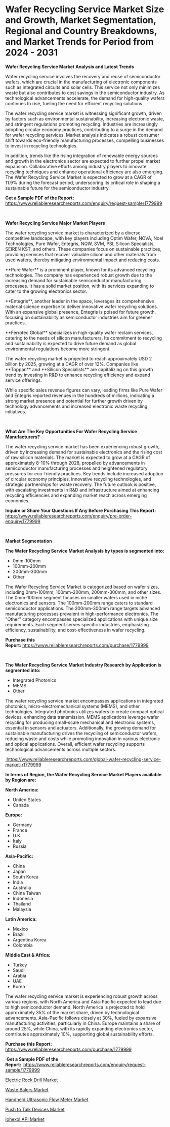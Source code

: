 <p><h1>Wafer Recycling Service Market Size and Growth, Market Segmentation, Regional and Country Breakdowns, and Market Trends for Period from 2024 -  2031</h1></p><p><strong>Wafer Recycling Service Market Analysis and Latest Trends</strong></p>
<p><p>Wafer recycling service involves the recovery and reuse of semiconductor wafers, which are crucial in the manufacturing of electronic components such as integrated circuits and solar cells. This service not only minimizes waste but also contributes to cost savings in the semiconductor industry. As technological advancements accelerate, the demand for high-quality wafers continues to rise, fueling the need for efficient recycling solutions.</p><p>The wafer recycling service market is witnessing significant growth, driven by factors such as environmental sustainability, increasing electronic waste, and stringent regulations promoting recycling. Industries are increasingly adopting circular economy practices, contributing to a surge in the demand for wafer recycling services. Market analysis indicates a robust consumer shift towards eco-friendly manufacturing processes, compelling businesses to invest in recycling technologies.</p><p>In addition, trends like the rising integration of renewable energy sources and growth in the electronics sector are expected to further propel market expansion. Collaborative efforts among industry players to innovate recycling techniques and enhance operational efficiency are also emerging. The Wafer Recycling Service Market is expected to grow at a CAGR of 11.9% during the forecast period, underscoring its critical role in shaping a sustainable future for the semiconductor industry.</p></p>
<p><strong>Get a Sample PDF of the Report:&nbsp;</strong> <a href="https://www.reliableresearchreports.com/enquiry/request-sample/1779999?utm_campaign=38&utm_medium=2&utm_source=Github&utm_content=ia&utm_term=19102024&utm_id=wafer-recycling-service">https://www.reliableresearchreports.com/enquiry/request-sample/1779999</a></p>
<p>&nbsp;</p>
<p><strong>Wafer Recycling Service Major Market Players</strong></p>
<p><p>The wafer recycling service market is characterized by a diverse competitive landscape, with key players including Optim Wafer, NOVA, Noel Technologies, Pure Wafer, Entegris, NQW, SVM, PSI, Silicon Specialists, SEIREN KST, and others. These companies focus on sustainable practices, providing services that recover valuable silicon and other materials from used wafers, thereby mitigating environmental impact and reducing costs.</p><p>**Pure Wafer** is a prominent player, known for its advanced recycling technologies. The company has experienced robust growth due to the increasing demand for sustainable semiconductor manufacturing processes. It has a solid market position, with its services expanding to cater to the growing electronics sector.</p><p>**Entegris**, another leader in the space, leverages its comprehensive material science expertise to deliver innovative wafer recycling solutions. With an expansive global presence, Entegris is poised for future growth, focusing on sustainability as semiconductor industries aim for greener practices.</p><p>**Ferrotec Global** specializes in high-quality wafer reclaim services, catering to the needs of silicon manufacturers. Its commitment to recycling and sustainability is expected to drive future demand as global environmental regulations become more stringent.</p><p>The wafer recycling market is projected to reach approximately USD 2 billion by 2025, growing at a CAGR of over 12%. Companies like **Toppan** and **Silicon Specialists** are capitalizing on this growth trend by investing in R&D to enhance recycling efficiency and expand service offerings.</p><p>While specific sales revenue figures can vary, leading firms like Pure Wafer and Entegris reported revenues in the hundreds of millions, indicating a strong market presence and potential for further growth driven by technology advancements and increased electronic waste recycling initiatives.</p></p>
<p>&nbsp;</p>
<p><strong>What Are The Key Opportunities For Wafer Recycling Service Manufacturers?</strong></p>
<p><p>The wafer recycling service market has been experiencing robust growth, driven by increasing demand for sustainable electronics and the rising cost of raw silicon materials. The market is expected to grow at a CAGR of approximately 8-10% through 2028, propelled by advancements in semiconductor manufacturing processes and heightened regulatory pressures for eco-friendly practices. Key trends include increased adoption of circular economy principles, innovative recycling technologies, and strategic partnerships for waste recovery. The future outlook is positive, with escalating investments in R&D and infrastructure aimed at enhancing recycling efficiencies and expanding market reach across emerging economies.</p></p>
<p><strong>Inquire or Share Your Questions If Any Before Purchasing This Report:</strong> <a href="https://www.reliableresearchreports.com/enquiry/pre-order-enquiry/1779999?utm_campaign=38&utm_medium=2&utm_source=Github&utm_content=ia&utm_term=19102024&utm_id=wafer-recycling-service">https://www.reliableresearchreports.com/enquiry/pre-order-enquiry/1779999</a></p>
<p>&nbsp;</p>
<p><strong>Market Segmentation</strong></p>
<p><strong>The Wafer Recycling Service Market Analysis by types is segmented into:</strong></p>
<p><ul><li>0mm-100mm</li><li>100mm-200mm</li><li>200mm-300mm</li><li>Other</li></ul></p>
<p><p>The Wafer Recycling Service Market is categorized based on wafer sizes, including 0mm-100mm, 100mm-200mm, 200mm-300mm, and other sizes. The 0mm-100mm segment focuses on smaller wafers used in niche electronics and sensors. The 100mm-200mm range caters to standard semiconductor applications. The 200mm-300mm range targets advanced manufacturing processes prevalent in high-performance electronics. The "Other" category encompasses specialized applications with unique size requirements. Each segment serves specific industries, emphasizing efficiency, sustainability, and cost-effectiveness in wafer recycling.</p></p>
<p><strong>Purchase this Report:&nbsp;</strong><a href="https://www.reliableresearchreports.com/purchase/1779999?utm_campaign=38&utm_medium=2&utm_source=Github&utm_content=ia&utm_term=19102024&utm_id=wafer-recycling-service">https://www.reliableresearchreports.com/purchase/1779999</a></p>
<p>&nbsp;</p>
<p><strong>The Wafer Recycling Service Market Industry Research by Application is segmented into:</strong></p>
<p><ul><li>Integrated Photonics</li><li>MEMS</li><li>Other</li></ul></p>
<p><p>The wafer recycling service market encompasses applications in integrated photonics, micro-electromechanical systems (MEMS), and other technologies. Integrated photonics utilizes wafers to create compact optical devices, enhancing data transmission. MEMS applications leverage wafer recycling for producing small-scale mechanical and electronic systems, essential in sensors and actuators. Additionally, the growing demand for sustainable manufacturing drives the recycling of semiconductor wafers, reducing waste and costs while promoting innovation in various electronic and optical applications. Overall, efficient wafer recycling supports technological advancements across multiple sectors.</p></p>
<p><a href="https://www.reliableresearchreports.com/global-wafer-recycling-service-market-r1779999?utm_campaign=38&utm_medium=2&utm_source=Github&utm_content=ia&utm_term=19102024&utm_id=wafer-recycling-service">&nbsp;https://www.reliableresearchreports.com/global-wafer-recycling-service-market-r1779999</a></p>
<p><strong>In terms of Region, the Wafer Recycling Service Market Players available by Region are:</strong></p>
<p>
    <p> <strong> North America: </strong>
        <ul>
            <li>United States</li>
            <li>Canada</li>
        </ul>
        </p> 
    <p> <strong> Europe: </strong>
        <ul>
            <li>Germany</li>
            <li>France</li>
            <li>U.K.</li>
            <li>Italy</li>
            <li>Russia</li>
        </ul>
        </p> 
    <p> <strong> Asia-Pacific: </strong>
        <ul>
            <li>China</li>
            <li>Japan</li>
            <li>South Korea</li>
            <li>India</li>
            <li>Australia</li>
            <li>China Taiwan</li>
            <li>Indonesia</li>
            <li>Thailand</li>
            <li>Malaysia</li>
        </ul>
        </p> 
    <p> <strong> Latin America: </strong>
        <ul>
            <li>Mexico</li>
            <li>Brazil</li>
            <li>Argentina Korea</li>
            <li>Colombia</li>
        </ul>
        </p> 
    <p> <strong> Middle East & Africa: </strong>
        <ul>
            <li>Turkey</li>
            <li>Saudi</li>
            <li>Arabia</li>
            <li>UAE</li>
            <li>Korea</li>
        </ul>
    </p>
    </p>
<p><p>The wafer recycling service market is experiencing robust growth across various regions, with North America and Asia-Pacific expected to lead due to high semiconductor demand. North America is projected to hold approximately 35% of the market share, driven by technological advancements. Asia-Pacific follows closely at 30%, fueled by expansive manufacturing activities, particularly in China. Europe maintains a share of around 25%, while China, with its rapidly expanding electronics sector, contributes approximately 10%, supporting global sustainability efforts.</p></p>
<p><strong>Purchase this Report: </strong><a href="https://www.reliableresearchreports.com/purchase/1779999?utm_campaign=38&utm_medium=2&utm_source=Github&utm_content=ia&utm_term=19102024&utm_id=wafer-recycling-service">https://www.reliableresearchreports.com/purchase/1779999</a></p>
<p>&nbsp;<strong>Get a Sample PDF of the Report:&nbsp;&nbsp;</strong><a href="https://www.reliableresearchreports.com/enquiry/request-sample/1779999?utm_campaign=38&utm_medium=2&utm_source=Github&utm_content=ia&utm_term=19102024&utm_id=wafer-recycling-service">https://www.reliableresearchreports.com/enquiry/request-sample/1779999</a></p>
<p><strong></strong></p>
<p><p><a href="https://issuu.com/reportprime-2/docs/electric-rock-drill-market-size-203_78ae94a0d39ef5?utm_campaign=38&utm_medium=2&utm_source=Github&utm_content=ia&utm_term=19102024&utm_id=wafer-recycling-service">Electric Rock Drill Market</a></p><p><a href="https://www.linkedin.com/pulse/waste-balers-market-research-report-forecast-growth-lvetc?utm_campaign=38&utm_medium=2&utm_source=Github&utm_content=ia&utm_term=19102024&utm_id=wafer-recycling-service">Waste Balers Market</a></p><p><a href="https://issuu.com/reportprime-2/docs/handheld-ultrasonic-flow-meter-mark_cc1be07ba8c67b?utm_campaign=38&utm_medium=2&utm_source=Github&utm_content=ia&utm_term=19102024&utm_id=wafer-recycling-service">Handheld Ultrasonic Flow Meter Market</a></p><p><a href="https://www.linkedin.com/pulse/analyzing-global-push-talk-devices-market-growth-prospects-future-n1fwc?utm_campaign=38&utm_medium=2&utm_source=Github&utm_content=ia&utm_term=19102024&utm_id=wafer-recycling-service">Push to Talk Devices Market</a></p><p><a href="https://github.com/MegiMusaj575/Market-Research-Report-List-1/blob/main/iohexol-api-market.md?utm_campaign=38&utm_medium=2&utm_source=Github&utm_content=ia&utm_term=19102024&utm_id=wafer-recycling-service">Iohexol API Market</a></p></p>